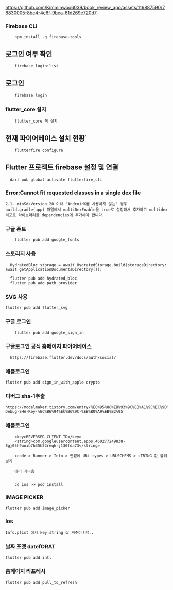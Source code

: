 







https://github.com/Kimminwoo6039/book_review_app/assets/116887590/78830005-8bc4-4e6f-9bea-61d269e720d7






### Firebase CLi

```
    npm install -g firebase-tools
```

## 로그인 여부 확인

```
    firebase login:list
```

## 로그인

```563
    firebase login
```

### flutter_core 설치

```
    flutter_core 꼭 설치
```

## 현재 파이어베이스 설치 현황`

```
    flutterfire configure
```
## Flutter 프로젝트 firebase 설정 및 연결

```
  dart pub global activate flutterfire_cli
```


### Error:Cannot fit requested classes in a single dex file

```
2-1. minSdkVersion 20 이하 "AndroidX를 사용하지 않는" 경우
build.gradle(app) 파일에서 multiDexEnable을 true로 설정해서 추가하고 multidex 서포트 라이브러리를 dependencies에 추가해야 합니다.
```


### 구글 폰트

```
    flutter pub add google_fonts
```


### 스토리지 사용

```
  HydratedBloc.storage = await HydratedStorage.build(storageDirectory: await getApplicationDocumentsDirectory());
  
  flutter pub add hydrated_bloc
  flutter pub add path_provider
```

### SVG 사용

```
flutter pub add flutter_svg
```


### 구글 로그인

```
    flutter pub add google_sign_in
```

### 구글로그인 공식 홈페이지 파이어베이스

```
  https://firebase.flutter.dev/docs/auth/social/

```


### 애플로그인

```
flutter pub add sign_in_with_apple crypto
```

### 디버그 sha-1추출

```
https://modelmaker.tistory.com/entry/%EC%95%88%EB%93%9C%EB%A1%9C%EC%9D%B4%EB%93%9C-Debug-SHA-Key-%EC%B6%94%EC%B6%9C-%EB%B0%A9%EB%B2%95
```



### 애플로그인

```
	<key>REVERSED_CLIENT_ID</key>
	<string>com.googleusercontent.apps.460277249838-8gj05h9uoib7h35h52reqhrj130fda73</string>
	
	xcode > Runner > Info > 맨밑에 URL types > URLSCHEMS > sTRING 값 붙혀넣기
	
	에러 가나옴
	
	
	cd ios >> pod install
```


### IMAGE PICKER

```
flutter pub add image_picker
```


### Ios

```
Info.plist 에서 key,string 값 써주어ㅑ함..
```


### 날짜 포맷 datefORAT
```
flutter pub add intl
```

### 홈페이지 리프레시

```
flutter pub add pull_to_refresh
```
